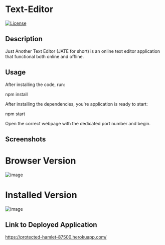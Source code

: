 # Text-Editor

[![License](https://img.shields.io/badge/License-JavaScript-red.svg)](https://opensource.org/licenses/JavaScript)

## Description

Just Another Text Editor (JATE for short) is an online text editor application that functional both online and offline. 

## Usage

After installing the code, run:

npm install

After installing the dependencies, you're application is ready to start:

npm start

Open the correct webpage with the dedicated port number and begin.

## Screenshots

# Browser Version

![image](https://user-images.githubusercontent.com/100370557/193423436-4e7a7e28-b432-4230-a03a-ad7c9fb08af2.png)

# Installed Version

![image](https://user-images.githubusercontent.com/100370557/193423486-b62b7cc0-c430-4e37-9132-3b1c1c7676f7.png)

## Link to Deployed Application

https://protected-hamlet-87500.herokuapp.com/
